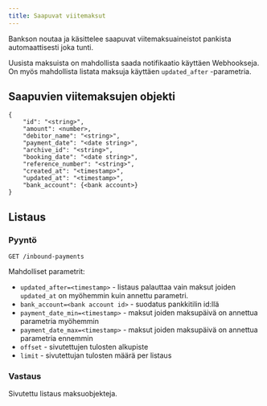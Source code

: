 ```yaml
---
title: Saapuvat viitemaksut
---
```


Bankson noutaa ja käsittelee saapuvat viitemaksuaineistot pankista automaattisesti joka tunti.

Uusista maksuista on mahdollista saada notifikaatio käyttäen Webhookseja. On myös mahdollista listata maksuja käyttäen `updated_after` -parametria.

## Saapuvien viitemaksujen objekti

```
{
    "id": "<string>",
    "amount": <number>,
    "debitor_name": "<string>",
    "payment_date": "<date string>",
    "archive_id": "<string>",
    "booking_date": "<date string>",
    "reference_number": "<string>",
    "created_at": "<timestamp>",
    "updated_at": "<timestamp>",
    "bank_account": {<bank account>}
}
```

## Listaus

### Pyyntö

`GET /inbound-payments`

Mahdolliset parametrit:

 * `updated_after=<timestamp>` - listaus palauttaa vain maksut joiden `updated_at` on myöhemmin kuin annettu parametri.
 * `bank_account=<bank account id>` - suodatus pankkitilin id:llä
 * `payment_date_min=<timestamp>` - maksut joiden maksupäivä on annettua parametria myöhemmin
 * `payment_date_max=<timestamp>` - maksut joiden maksupäivä on annettua parametria ennemmin
 * `offset` - sivutettujen tulosten alkupiste
 * `limit` - sivutettujan tulosten määrä per listaus

### Vastaus

Sivutettu listaus maksuobjekteja.